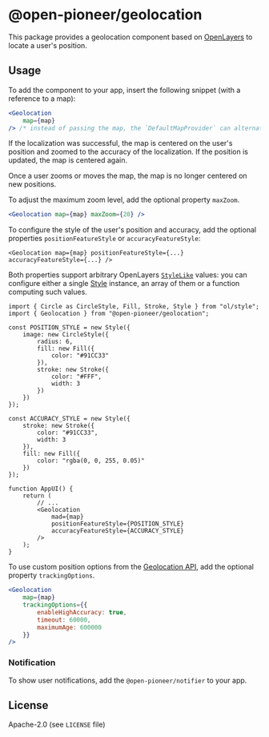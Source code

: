 # @open-pioneer/geolocation

This package provides a geolocation component based on [OpenLayers](https://openlayers.org/en/latest/apidoc/module-ol_Geolocation-Geolocation.html) to locate a user's position.

## Usage

To add the component to your app, insert the following snippet (with a reference to a map):

```jsx
<Geolocation
    map={map}
/> /* instead of passing the map, the `DefaultMapProvider` can alternatively be used */
```

If the localization was successful, the map is centered on the user's position and zoomed to the accuracy of the localization.
If the position is updated, the map is centered again.

Once a user zooms or moves the map, the map is no longer centered on new positions.

To adjust the maximum zoom level, add the optional property `maxZoom`.

```jsx
<Geolocation map={map} maxZoom={20} />
```

To configure the style of the user's position and accuracy, add the optional properties `positionFeatureStyle` or `accuracyFeatureStyle`:

```tsx
<Geolocation map={map} positionFeatureStyle={...} accuracyFeatureStyle={...} />
```

Both properties support arbitrary OpenLayers [`StyleLike`](https://openlayers.org/en/latest/apidoc/module-ol_style_Style.html#~StyleLike) values: you can configure either a single [Style](https://openlayers.org/en/latest/apidoc/module-ol_style_Style.html) instance, an array of them or a function computing such values.

```tsx
import { Circle as CircleStyle, Fill, Stroke, Style } from "ol/style";
import { Geolocation } from "@open-pioneer/geolocation";

const POSITION_STYLE = new Style({
    image: new CircleStyle({
        radius: 6,
        fill: new Fill({
            color: "#91CC33"
        }),
        stroke: new Stroke({
            color: "#FFF",
            width: 3
        })
    })
});

const ACCURACY_STYLE = new Style({
    stroke: new Stroke({
        color: "#91CC33",
        width: 3
    }),
    fill: new Fill({
        color: "rgba(0, 0, 255, 0.05)"
    })
});

function AppUI() {
    return (
        // ...
        <Geolocation
            mad={map}
            positionFeatureStyle={POSITION_STYLE}
            accuracyFeatureStyle={ACCURACY_STYLE}
        />
    );
}
```

To use custom position options from the [Geolocation API](https://www.w3.org/TR/geolocation/#position_options_interface), add the optional property `trackingOptions`.

```jsx
<Geolocation
    map={map}
    trackingOptions={{
        enableHighAccuracy: true,
        timeout: 60000,
        maximumAge: 600000
    }}
/>
```

### Notification

To show user notifications, add the `@open-pioneer/notifier` to your app.

## License

Apache-2.0 (see `LICENSE` file)
